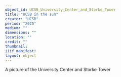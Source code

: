 ```yaml
---
object_id: UCSB_University_Center_and_Storke_Tower
title: "UCSB in the sun"
creator: "UCSB"
period: "2025"
medium: ""
dimensions: ""
location: ""
credit: ""
thumbnail: 
iiif_manifest: 
layout: object
---
```


A picture of the University Center and Storke Tower
